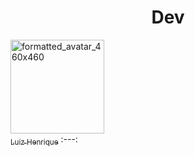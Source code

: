 <h1 align="center"> Dev </h1>

[<img alt="formatted_avatar_460x460" src="https://github.com/user-attachments/assets/3c4f0db9-0352-4709-84fb-bd16cb4077f4" width=150px  /><br><sub>Luiz Henrique</sub>](https://github.com/darkangeL-png)
:---: 

